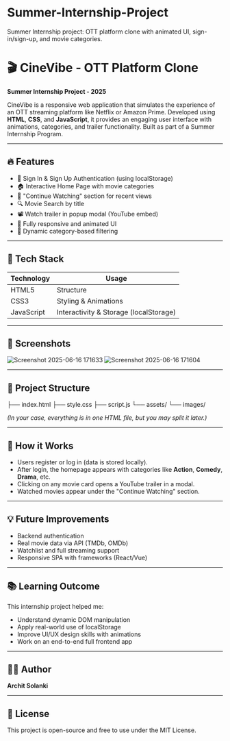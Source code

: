 # Summer-Internship-Project
Summer Internship project: OTT platform clone with animated UI, sign-in/sign-up, and movie categories.

# 🎬 CineVibe - OTT Platform Clone

**Summer Internship Project - 2025**

CineVibe is a responsive web application that simulates the experience of an OTT streaming platform like Netflix or Amazon Prime. Developed using **HTML**, **CSS**, and **JavaScript**, it provides an engaging user interface with animations, categories, and trailer functionality. Built as part of a Summer Internship Program.

---

## 🔥 Features

- 🎥 Sign In & Sign Up Authentication (using localStorage)
- 🏠 Interactive Home Page with movie categories
- 🧠 "Continue Watching" section for recent views
- 🔍 Movie Search by title
- 📽️ Watch trailer in popup modal (YouTube embed)
- 🎨 Fully responsive and animated UI
- 🌈 Dynamic category-based filtering

---

## 🚀 Tech Stack

| Technology | Usage |
|------------|-------|
| HTML5      | Structure |
| CSS3       | Styling & Animations |
| JavaScript | Interactivity & Storage (localStorage) |

---

## 📸 Screenshots

![Screenshot 2025-06-16 171633](https://github.com/user-attachments/assets/00133796-ef2f-434a-8234-3363faa0b9ec)
![Screenshot 2025-06-16 171604](https://github.com/user-attachments/assets/90a9d767-be48-45c9-b266-c565fbdbc2a1)



---

## 📂 Project Structure

├── index.html
├── style.css
├── script.js
└── assets/
└── images/



*(In your case, everything is in one HTML file, but you may split it later.)*

---

## 🧠 How it Works

- Users register or log in (data is stored locally).
- After login, the homepage appears with categories like **Action**, **Comedy**, **Drama**, etc.
- Clicking on any movie card opens a YouTube trailer in a modal.
- Watched movies appear under the "Continue Watching" section.

---

## 💡 Future Improvements

- Backend authentication
- Real movie data via API (TMDb, OMDb)
- Watchlist and full streaming support
- Responsive SPA with frameworks (React/Vue)

---

## 📚 Learning Outcome

This internship project helped me:

- Understand dynamic DOM manipulation
- Apply real-world use of localStorage
- Improve UI/UX design skills with animations
- Work on an end-to-end full frontend app

---

## 🧑‍💻 Author

**Archit Solanki**  

---

## 📜 License

This project is open-source and free to use under the MIT License.
